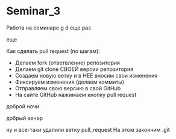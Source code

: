 # Seminar_3

Работа на семинаре
g
d
еще раз

еще

Как сделать pull request (по шагам):

- Делаем fork (ответвление) репозитория
- Делаем git clone СВОЕЙ версии репозитория
- Создаем новую ветку и в НЕЕ вносим свои изменения
- Фиксируем изменения (делаем коммиты)
- Отправляем свою версию в свой GitHub
- На сайте GitHub нажимаем кнопку pull request

доброй ночи
 
 добрый вечер
 
ну и все-таки удалили ветку pull_request
На этом закончим
.git 